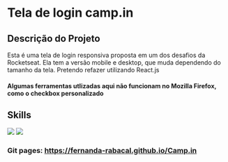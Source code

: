 # Tela de login camp.in

## Descrição do Projeto

Esta é uma tela de login responsiva proposta em um dos desafios da Rocketseat. Ela tem a versão mobile e desktop, que muda dependendo do tamanho da tela.
Pretendo refazer utilizando React.js

#### Algumas ferramentas utlizadas aqui não funcionam no Mozilla Firefox, como o checkbox personalizado

## Skills
<img src="https://img.shields.io/badge/HTML5-E34F26?style=for-the-badge&logo=html5&logoColor=white">  <img src="https://img.shields.io/badge/CSS3-1572B6?style=for-the-badge&logo=css3&logoColor=white">

### Git pages: https://fernanda-rabacal.github.io/Camp.in
